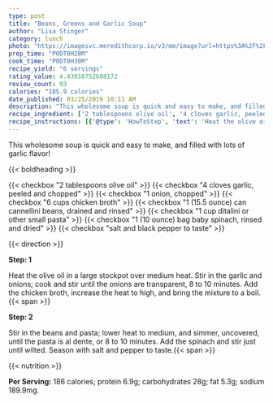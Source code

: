 ```yaml
---
type: post
title: "Beans, Greens and Garlic Soup"
author: "Lisa Stinger"
category: lunch
photo: "https://imagesvc.meredithcorp.io/v3/mm/image?url=https%3A%2F%2Fimages.media-allrecipes.com%2Fuserphotos%2F4557225.jpg"
prep_time: "P0DT0H20M"
cook_time: "P0DT0H30M"
recipe_yield: "6 servings"
rating_value: 4.43010752688172
review_count: 93
calories: "185.9 calories"
date_published: 03/25/2019 10:11 AM
description: "This wholesome soup is quick and easy to make, and filled with lots of garlic flavor!"
recipe_ingredient: ['2 tablespoons olive oil', '4 cloves garlic, peeled and chopped', '1 onion, chopped', '6 cups chicken broth', '1 (15.5 ounce) can cannellini beans, drained and rinsed', '1 cup ditalini or other small pasta', '1 (10 ounce) bag baby spinach, rinsed and dried', 'salt and black pepper to taste']
recipe_instructions: [{'@type': 'HowToStep', 'text': 'Heat the olive oil in a large stockpot over medium heat. Stir in the garlic and onions; cook and stir until the onions are transparent, 8 to 10 minutes. Add the chicken broth, increase the heat to high, and bring the mixture to a boil.\n'}, {'@type': 'HowToStep', 'text': 'Stir in the beans and pasta; lower heat to medium, and simmer, uncovered, until the pasta is al dente, or 8 to 10 minutes. Add the spinach and stir just until wilted. Season with salt and pepper to taste.\n'}]
---
```


This wholesome soup is quick and easy to make, and filled with lots of garlic flavor! 

{{< boldheading >}}

{{< checkbox "2 tablespoons olive oil" >}}
{{< checkbox "4 cloves garlic, peeled and chopped" >}}
{{< checkbox "1  onion, chopped" >}}
{{< checkbox "6 cups chicken broth" >}}
{{< checkbox "1 (15.5 ounce) can cannellini beans, drained and rinsed" >}}
{{< checkbox "1 cup ditalini or other small pasta" >}}
{{< checkbox "1 (10 ounce) bag baby spinach, rinsed and dried" >}}
{{< checkbox "salt and black pepper to taste" >}}


{{< direction >}}

**Step: 1**

Heat the olive oil in a large stockpot over medium heat. Stir in the garlic and onions; cook and stir until the onions are transparent, 8 to 10 minutes. Add the chicken broth, increase the heat to high, and bring the mixture to a boil.{{< span >}}

**Step: 2**

Stir in the beans and pasta; lower heat to medium, and simmer, uncovered, until the pasta is al dente, or 8 to 10 minutes. Add the spinach and stir just until wilted. Season with salt and pepper to taste.{{< span >}}

{{< nutrition >}}

**Per Serving:** 186 calories; protein 6.9g; carbohydrates 28g; fat 5.3g; sodium 189.9mg.